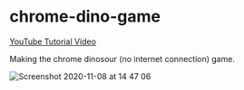 # chrome-dino-game

[YouTube Tutorial Video](https://youtu.be/4Oz34co7VLY)

Making the chrome dinosour (no internet connection) game.

![Screenshot 2020-11-08 at 14 47 06](https://user-images.githubusercontent.com/17026751/98468228-6f0df800-21d1-11eb-94f2-034a5f610145.png)
